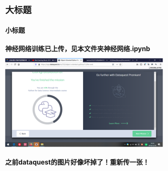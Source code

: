 # 大标题

## 小标题
## 神经网络训练已上传，见本文件夹神经网络.ipynb
![](https://github.com/wmmz/wmmz233/blob/master/UP3LOQJG_KJ6J4%7B%5BMP2M%24%7DX.png)
## 之前dataquest的图片好像坏掉了！重新传一张！
